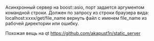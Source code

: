 Асинхронный сервер на boost::asio, порт задается аргументом командной строки. Должен по запросу из строки браузера вида: localhost:xxxx/get/file_name вернуть файл с именем file_name из рабочей директории или ошибку.

Похожая вещь на qt https://github.com/akapust1n/static_server
